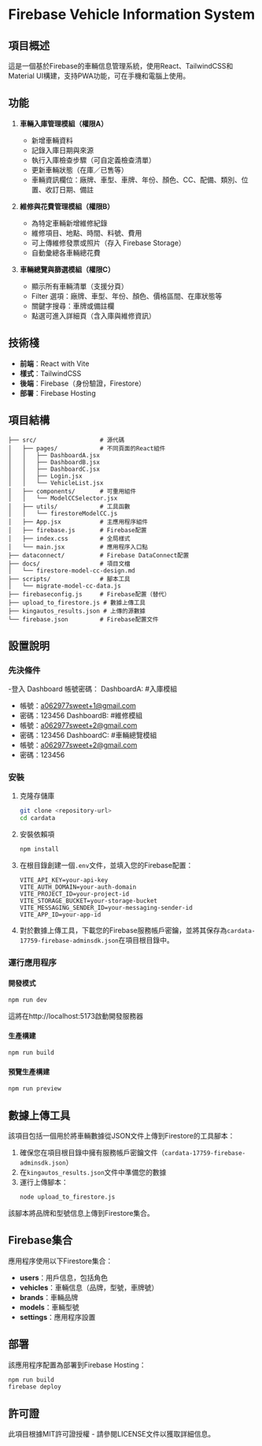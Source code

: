 # Firebase Vehicle Information System

## 項目概述

這是一個基於Firebase的車輛信息管理系統，使用React、TailwindCSS和Material UI構建，支持PWA功能，可在手機和電腦上使用。

## 功能
1. **車輛入庫管理模組（權限A）**
   - 新增車輛資料
   - 記錄入庫日期與來源
   - 執行入庫檢查步驟（可自定義檢查清單）
   - 更新車輛狀態（在庫／已售等）
   - 車輛資訊欄位：廠牌、車型、車牌、年份、顏色、CC、配備、類別、位置、收訂日期、備註

2. **維修與花費管理模組（權限B）**
   - 為特定車輛新增維修紀錄
   - 維修項目、地點、時間、料號、費用
   - 可上傳維修發票或照片（存入 Firebase Storage）
   - 自動彙總各車輛總花費

3. **車輛總覽與篩選模組（權限C）**
   - 顯示所有車輛清單（支援分頁）
   - Filter 選項：廠牌、車型、年份、顏色、價格區間、在庫狀態等
   - 關鍵字搜尋：車牌或備註欄
   - 點選可進入詳細頁（含入庫與維修資訊）

## 技術棧
- **前端**：React with Vite
- **樣式**：TailwindCSS
- **後端**：Firebase（身份驗證，Firestore）
- **部署**：Firebase Hosting

## 項目結構
```
├── src/                  # 源代碼
│   ├── pages/            # 不同頁面的React組件
│   │   ├── DashboardA.jsx
│   │   ├── DashboardB.jsx
│   │   ├── DashboardC.jsx
│   │   ├── Login.jsx
│   │   └── VehicleList.jsx
│   ├── components/       # 可重用組件
│   │   └── ModelCCSelector.jsx
│   ├── utils/            # 工具函數
│   │   └── firestoreModelCC.js
│   ├── App.jsx           # 主應用程序組件
│   ├── firebase.js       # Firebase配置
│   ├── index.css         # 全局樣式
│   └── main.jsx          # 應用程序入口點
├── dataconnect/          # Firebase DataConnect配置
├── docs/                 # 項目文檔
│   └── firestore-model-cc-design.md
├── scripts/              # 腳本工具
│   └── migrate-model-cc-data.js
├── firebaseconfig.js     # Firebase配置（替代）
├── upload_to_firestore.js # 數據上傳工具
├── kingautos_results.json # 上傳的源數據
└── firebase.json         # Firebase配置文件
```

## 設置說明

### 先決條件
-登入 Dashboard 帳號密碼：
DashboardA: #入庫模組
- 帳號：a062977sweet+1@gmail.com
- 密碼：123456
DashboardB: #維修模組
- 帳號：a062977sweet+2@gmail.com
- 密碼：123456
DashboardC: #車輛總覽模組
- 帳號：a062977sweet+2@gmail.com
- 密碼：123456

### 安裝
1. 克隆存儲庫
   ```bash
   git clone <repository-url>
   cd cardata
   ```

2. 安裝依賴項
   ```bash
   npm install
   ```

3. 在根目錄創建一個`.env`文件，並填入您的Firebase配置：
   ```
   VITE_API_KEY=your-api-key
   VITE_AUTH_DOMAIN=your-auth-domain
   VITE_PROJECT_ID=your-project-id
   VITE_STORAGE_BUCKET=your-storage-bucket
   VITE_MESSAGING_SENDER_ID=your-messaging-sender-id
   VITE_APP_ID=your-app-id
   ```

4. 對於數據上傳工具，下載您的Firebase服務帳戶密鑰，並將其保存為`cardata-17759-firebase-adminsdk.json`在項目根目錄中。

### 運行應用程序

#### 開發模式
```bash
npm run dev
```
這將在http://localhost:5173啟動開發服務器

#### 生產構建
```bash
npm run build
```

#### 預覽生產構建
```bash
npm run preview
```

## 數據上傳工具

該項目包括一個用於將車輛數據從JSON文件上傳到Firestore的工具腳本：

1. 確保您在項目根目錄中擁有服務帳戶密鑰文件（`cardata-17759-firebase-adminsdk.json`）
2. 在`kingautos_results.json`文件中準備您的數據
3. 運行上傳腳本：
   ```bash
   node upload_to_firestore.js
   ```

該腳本將品牌和型號信息上傳到Firestore集合。

## Firebase集合

應用程序使用以下Firestore集合：

- **users**：用戶信息，包括角色
- **vehicles**：車輛信息（品牌，型號，車牌號）
- **brands**：車輛品牌
- **models**：車輛型號
- **settings**：應用程序設置

## 部署

該應用程序配置為部署到Firebase Hosting：

```bash
npm run build
firebase deploy
```

## 許可證

此項目根據MIT許可證授權 - 請參閱LICENSE文件以獲取詳細信息。